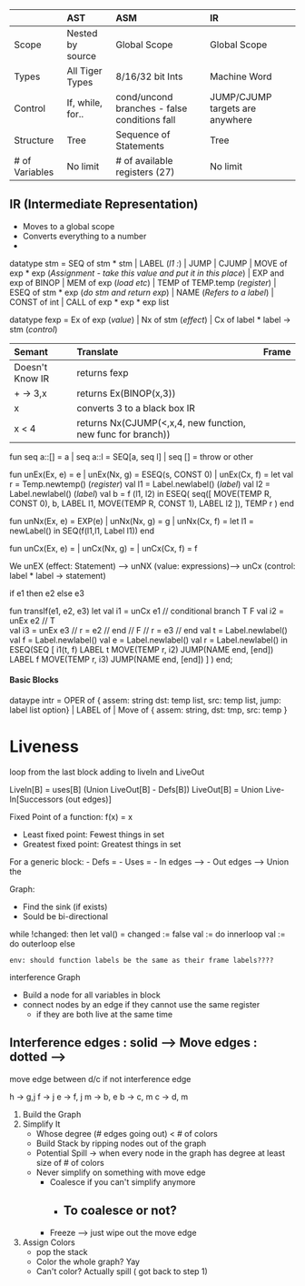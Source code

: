 |                 | AST              | ASM                                          | IR                                |
| :-------------  | :-------------   | :---------------------------------------     |:-------------                     |
| Scope           | Nested by source | Global Scope                                 | Global Scope                      |
| Types           | All Tiger Types  | 8/16/32 bit Ints                             | Machine Word                      |
| Control         | If, while, for.. | cond/uncond branches - false conditions fall | JUMP/CJUMP targets are anywhere   |
| Structure       | Tree             | Sequence of Statements                       | Tree                              |
| # of Variables  | No limit         | # of available registers (27)                | No limit                          |

## IR (Intermediate Representation)
- Moves to a global scope
- Converts everything to a number
-

datatype stm = SEQ of stm * stm
             | LABEL (*l1 :*)
             | JUMP
             | CJUMP
             | MOVE of exp * exp (*Assignment - take this value and put it in this place*)
             | EXP
    and exp of BINOP
             | MEM of exp (*load etc*)
             | TEMP of TEMP.temp (*register*)
             | ESEQ of stm * exp (*do stm and return exp*)
             | NAME (*Refers to a label*)
             | CONST of int
             | CALL of exp * exp * exp list

 datatype fexp = Ex of exp (*value*)
               | Nx of stm (*effect*)
               | Cx of label * label -> stm (*control*)

| Semant          | Translate                                                   | Frame                                        |
| :-------------  | :-------------                                              | :---------------------------------------     |
| Doesn't Know IR | returns fexp                                                |                                              |
| + -> 3,x        | returns Ex(BINOP(x,3))                                      |                                              |
| x               | converts 3 to a black box IR                                |                                              |
| x < 4           | returns Nx(CJUMP(<,x,4, new function, new func for branch)) |                                              |

fun seq a::[] = a
  | seq a::l  = SEQ[a, seq l]
  | seq []    = throw or other

fun unEx(Ex, e) = e
  | unEx(Nx, g) = ESEQ(s, CONST 0)
  | unEx(Cx, f) =
    let val r = Temp.newtemp() (*register*)
        val l1 = Label.newlabel() (*label*)
        val l2 = Label.newlabel() (*label*)
        val b = f (l1, l2)
    in
        ESEQ(
            seq([
                    MOVE(TEMP R, CONST 0),
                    b,
                    LABEL l1,
                    MOVE(TEMP R, CONST 1),
                    LABEL l2
                  ]),
             TEMP r
             )
    end

fun unNx(Ex, e) = EXP(e)
  | unNx(Nx, g) = g
  | unNx(Cx, f) =
    let l1 = newLabel()
    in
        SEQ(f(l1,l1, Label l1))
    end

fun unCx(Ex, e) =
  | unCx(Nx, g) =
  | unCx(Cx, f) = f


 We unEX (effect: Statement) --> unNX (value: expressions)--> unCx (control: label * label -> statement)


 if e1 then e2 else e3

 fun transIf(e1, e2, e3)
    let
        val i1 = unCx e1                // conditional branch T F
        val i2 = unEx e2                 // T  
        val i3 = unEx e3                     // r = e2
                                             // end
                                         // F
                                            // r = e3
                                            // end
        val t = Label.newlabel()
        val f = Label.newlabel()
        val e = Label.newlabel()
        val r = Label.newlabel()
    in
        ESEQ(SEQ [
                i1(t, f)
                LABEL t
                MOVE(TEMP r, i2)
                JUMP(NAME end, [end])
                LABEL f
                MOVE(TEMP r, i3)
                JUMP(NAME end, [end])
                ]
            )
    end;


#### Basic Blocks



dataype intr =
    OPER of {
        assem: string
        dst: temp list,
        src: temp list,
        jump: label list option}
    | LABEL of
    | Move of {
            assem: string,
            dst: tmp,
            src: temp
            }


# Liveness

loop from the last block adding to liveIn and LiveOut

LiveIn[B] = uses[B] (Union LiveOut[B] - Defs[B])
LiveOut[B] = Union Live-In[Successors (out edges)]

Fixed Point of a function: f(x) = x
- Least fixed point: Fewest things in set
- Greatest fixed point: Greatest things in set

For a generic block:
    - Defs =
    - Uses =
    - In edges -->
    - Out edges --> Union the  


Graph:
- Find the sink (if exists)
- Sould be bi-directional


while !changed:
    then
        let val() = changed := false
        val := do innerloop
        val := do outerloop
    else







    env: should function labels be the same as their frame labels????



interference Graph

- Build a node for all variables in block
- connect nodes by an edge if they cannot use the same register
    - if they are both live at the same time


Interference edges : solid -->
Move edges : dotted         -->
-


move edge between d/c if not interference edge


h -> g,j
f -> j
e -> f, j
m -> b, e
b -> c, m
c -> d, m



1. Build the Graph
2. Simplify It
    - Whose degree (# edges going out) < # of colors
    - Build Stack by ripping nodes out of the graph
    - Potential Spill -> when every node in the graph has degree at least size of # of colors
    - Never simplify on something with move edge
        - Coalesce if you can't simplify anymore
            - To coalesce or not?
                -
        - Freeze --> just wipe out the move edge
3. Assign Colors
    - pop the stack
    - Color the whole graph? Yay
    - Can't color? Actually spill ( got back to step 1)
